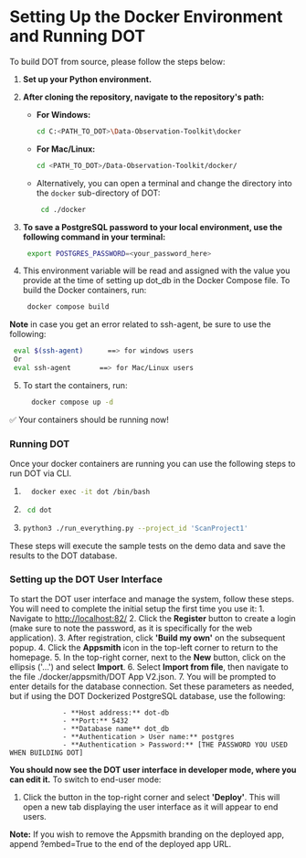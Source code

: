 # Setting Up the Docker Environment and Running DOT
To build DOT from source, please follow the steps below:
1. **Set up your Python environment.**
2. **After cloning the repository, navigate to the repository's path:**
     - **For Windows:** 
       ```bash
       cd C:<PATH_TO_DOT>\Data-Observation-Toolkit\docker
       ```
     - **For Mac/Linux:**
       ```bash
       cd <PATH_TO_DOT>/Data-Observation-Toolkit/docker/
       ```
   - Alternatively, you can open a terminal and change the directory into the `docker` sub-directory of DOT:
        ```bash
         cd ./docker
        ```
3. **To save a PostgreSQL password to your local environment, use the following command in your terminal:**
 
     ```bash
      export POSTGRES_PASSWORD=<your_password_here>
     ```

4. This environment variable will be read and assigned with the value you provide at the time of setting up dot_db in the Docker Compose file.
    To build the Docker containers, run:

    ```bash
     docker compose build
     ```
**Note** in case you get an error related to ssh-agent, be sure to use the following:

  ```bash
   eval $(ssh-agent)      ==> for windows users 
   Or 
   eval ssh-agent       ==> for Mac/Linux users 
  ```

5. To start the containers, run:
   ```bash
     docker compose up -d
     ```
✅ Your containers should be running now!


### Running DOT
Once your docker containers are running you can use the following steps to run DOT via CLI.
1. ```bash
     docker exec -it dot /bin/bash
     ```
2.  ```bash
     cd dot
     ```
3.	 ```bash
     python3 ./run_everything.py --project_id 'ScanProject1'
     ```
These steps will execute the sample tests on the demo data and save the results to the DOT database.


### Setting up the DOT User Interface
To start the DOT user interface and manage the system, follow these steps. You will need to complete the initial setup the first time you use it:
        1.	Navigate to [http://localhost:82/](http://localhost:82)
        2.	Click the **Register** button to create a login (make sure to note the password, as it is specifically for the web application).
        3.	After registration, click **'Build my own'** on the subsequent popup.
        4.	Click the **Appsmith** icon in the top-left corner to return to the homepage.
        5.	In the top-right corner, next to the **New** button, click on the ellipsis ('...') and select **Import**.
        6.	Select **Import from file**, then navigate to the file ./docker/appsmith/DOT App V2.json.
        7.	You will be prompted to enter details for the database connection. Set these parameters as needed, but if using the DOT  Dockerized PostgreSQL database, use the following:
   
                 - **Host address:** dot-db
                 - **Port:** 5432
                 - **Database name** dot_db
                 - **Authentication > User name:** postgres
                 - **Authentication > Password:** [THE PASSWORD YOU USED WHEN BUILDING DOT]
     
**You should now see the DOT user interface in developer mode, where you can edit it.**
To switch to end-user mode:

  1.	Click the button in the top-right corner and select **'Deploy'**. This will open a new tab displaying the user interface as it will appear to end users.
      
**Note:** If you wish to remove the Appsmith branding on the deployed app, append ?embed=True to the end of the deployed app URL.